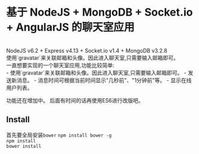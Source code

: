 # 基于 NodeJS + MongoDB + Socket.io + AngularJS 的聊天室应用
<br/>
NodeJS v6.2 + Express v4.13 + Socket.io v1.4 + MongoDB v3.2.8<br/>
使用`gravatar`来关联邮箱和头像。因此进入聊天室,只需要输入邮箱即可。
<br/>
一直想要实现的一个聊天室应用,功能比较简单:<br/>
- 使用`gravatar`来关联邮箱和头像。因此进入聊天室,只需要输入邮箱即可。
- 发送新消息。
- 消息时间可根据当前时间显示"几秒前"、"1分钟前"等。
- 显示在线用户列表。

功能还在增加中。
后面有时间的话再使用ES6进行改版吧。
<br/>
## Install
首先要全局安装`bower`
`npm install bower -g`
<br/>
`npm install`
<br/>
`bower install`
